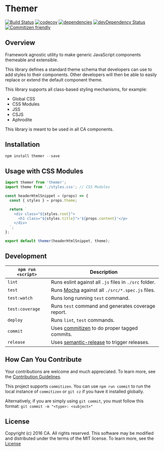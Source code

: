 # Themer
[![Build Status](https://travis-ci.org/CAAPIM/themer.svg?branch=master)](https://travis-ci.org/CAAPIM/themer)
[![codecov](https://codecov.io/gh/CAAPIM/themer/branch/master/graph/badge.svg)](https://codecov.io/gh/CAAPIM/themer)
[![dependencies](https://david-dm.org/CAAPIM/themer.svg)](https://david-dm.org/CAAPIM/themer)
[![devDependency Status](https://david-dm.org/CAAPIM/themer/dev-status.svg)](https://david-dm.org/CAAPIM/themer#info=devDependencies)
[![Commitizen friendly](https://img.shields.io/badge/commitizen-friendly-brightgreen.svg)](http://commitizen.github.io/cz-cli/)

## Overview
Framework agnostic utility to make generic JavaScript components themeable and extensible.

This library defines a standard theme schema that developers can use to add styles to their components. Other developers will then be able to easily replace or extend the default component theme.

This library supports all class-based styling mechanisms, for example:
* Global CSS
* CSS Modules
* JSS
* CSJS
* Aphrodite

This library is meant to be used in all CA components.

## Installation

```js
npm install themer --save
```

## Usage with CSS Modules

```js
import themer from 'themer';
import theme from './styles.css'; // CSS Modules

const headerHtmlSnippet = (props) => {
  const { styles } = props.theme;

  return `
    <div class="${styles.root}">
      <h1 class="${styles.title}">'${props.content}'</p>
    </div>
  `;
};

export default themer(headerHtmlSnippet, theme);
```

## Development

|`npm run <script>`|Description|
|------------------|-----------|
|`lint`| Runs eslint against all `.js` files in `./src` folder.|
|`test`|Runs [Mocha](https://github.com/mochajs/mocha) against all `./src/*.spec.js` files.|
|`test:watch`|Runs long running `test` command.|
|`test:coverage`|Runs `test` command and generates coverage report.|
|`deploy`|Runs `lint`, `test` commands.|
|`commit`|Uses [commitizen](https://github.com/commitizen/cz-cli) to do proper tagged commits.|
|`release`|Uses [semantic-release](https://github.com/semantic-release/semantic-release) to trigger releases.|

## How Can You Contribute
Your contributions are welcome and much appreciated. To learn more, see the [Contribution Guidelines](https://github.com/CAAPIM/react-themer/blob/master/CONTRIBUTING.md).

This project supports `commitizen`. You can use `npm run commit` to run the local instance of `commitizen` or `git cz` if you have it installed globally.

Alternatively, if you are simply using `git commit`, you must follow this format:
`git commit -m "<type>: <subject>"`

## License
Copyright (c) 2016 CA. All rights reserved.
This software may be modified and distributed under the terms of the MIT license. To learn more, see the [License](https://github.com/CAAPIM/react-themer/blob/master/LICENSE.md)

